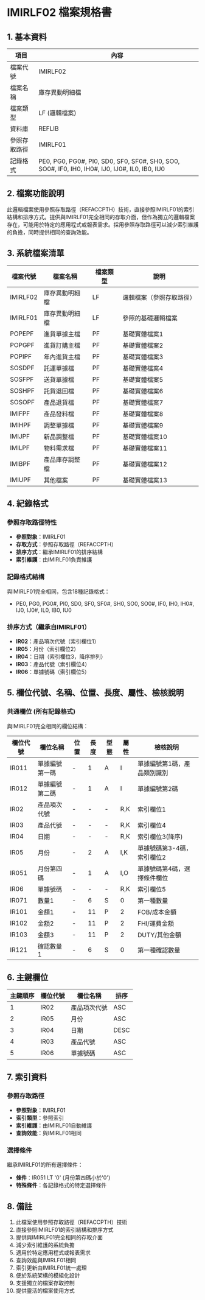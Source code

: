 # IMIRLF02 檔案規格書

## 1. 基本資料

| 項目 | 內容 |
|------|------|
| 檔案代號 | IMIRLF02 |
| 檔案名稱 | 庫存異動明細檔 |
| 檔案類型 | LF (邏輯檔案) |
| 資料庫 | REFLIB |
| 參照存取路徑 | IMIRLF01 |
| 記錄格式 | PE0, PG0, PG0#, PI0, SD0, SF0, SF0#, SH0, SO0, SO0#, IF0, IH0, IH0#, IJ0, IJ0#, IL0, IB0, IU0 |

## 2. 檔案功能說明

此邏輯檔案使用參照存取路徑（REFACCPTH）技術，直接參照IMIRLF01的索引結構和排序方式。提供與IMIRLF01完全相同的存取介面，但作為獨立的邏輯檔案存在，可能用於特定的應用程式或報表需求。採用參照存取路徑可以減少索引維護的負擔，同時提供相同的查詢效能。

## 3. 系統檔案清單

| 檔案代號 | 檔案名稱 | 檔案類型 | 說明 |
|----------|----------|----------|------|
| IMIRLF02 | 庫存異動明細檔 | LF | 邏輯檔案（參照存取路徑） |
| IMIRLF01 | 庫存異動明細檔 | LF | 參照的基礎邏輯檔案 |
| POPEPF | 進貨單據主檔 | PF | 基礎實體檔案1 |
| POPGPF | 進貨訂購主檔 | PF | 基礎實體檔案2 |
| POPIPF | 年內進貨主檔 | PF | 基礎實體檔案3 |
| SOSDPF | 託運單據檔 | PF | 基礎實體檔案4 |
| SOSFPF | 送貨單據檔 | PF | 基礎實體檔案5 |
| SOSHPF | 託貨退回檔 | PF | 基礎實體檔案6 |
| SOSOPF | 產品退貨檔 | PF | 基礎實體檔案7 |
| IMIFPF | 產品發料檔 | PF | 基礎實體檔案8 |
| IMIHPF | 調整單據檔 | PF | 基礎實體檔案9 |
| IMIJPF | 新品調整檔 | PF | 基礎實體檔案10 |
| IMILPF | 物料需求檔 | PF | 基礎實體檔案11 |
| IMIBPF | 產品庫存調整檔 | PF | 基礎實體檔案12 |
| IMIUPF | 其他檔案 | PF | 基礎實體檔案13 |

## 4. 紀錄格式

### 參照存取路徑特性
- **參照對象**：IMIRLF01
- **存取方式**：參照存取路徑（REFACCPTH）
- **排序方式**：繼承IMIRLF01的排序結構
- **索引維護**：由IMIRLF01負責維護

### 記錄格式結構
與IMIRLF01完全相同，包含18種記錄格式：
- PE0, PG0, PG0#, PI0, SD0, SF0, SF0#, SH0, SO0, SO0#, IF0, IH0, IH0#, IJ0, IJ0#, IL0, IB0, IU0

### 排序方式（繼承自IMIRLF01）
- **IR02**：產品項次代號（索引欄位1）
- **IR05**：月份（索引欄位2）
- **IR04**：日期（索引欄位3，降序排列）
- **IR03**：產品代號（索引欄位4）
- **IR06**：單據號碼（索引欄位5）

## 5. 欄位代號、名稱、位置、長度、屬性、檢核說明

### 共通欄位 (所有記錄格式)
與IMIRLF01完全相同的欄位結構：

| 欄位代號 | 欄位名稱 | 位置 | 長度 | 型態 | 屬性 | 檢核說明 |
|----------|----------|------|------|------|----------|----------|
| IR011 | 單據編號第一碼 | - | 1 | A | I | 單據編號第1碼，產品類別識別 |
| IR012 | 單據編號第二碼 | - | 1 | A | I | 單據編號第2碼 |
| IR02 | 產品項次代號 | - | - | - | R,K | 索引欄位1 |
| IR03 | 產品代號 | - | - | - | R,K | 索引欄位4 |
| IR04 | 日期 | - | - | - | R,K | 索引欄位3(降序) |
| IR05 | 月份 | - | 2 | A | I,K | 單據號碼第3-4碼，索引欄位2 |
| IR051 | 月份第四碼 | - | 1 | A | I,O | 單據號碼第4碼，選擇條件欄位 |
| IR06 | 單據號碼 | - | - | - | R,K | 索引欄位5 |
| IR071 | 數量1 | - | 6 | S | 0 | 第一種數量 |
| IR101 | 金額1 | - | 11 | P | 2 | FOB/成本金額 |
| IR102 | 金額2 | - | 11 | P | 2 | FHI/運費金額 |
| IR103 | 金額3 | - | 11 | P | 2 | DUTY/其他金額 |
| IR121 | 確認數量1 | - | 6 | S | 0 | 第一種確認數量 |

## 6. 主鍵欄位

| 主鍵順序 | 欄位代號 | 欄位名稱 | 排序 |
|----------|----------|----------|------|
| 1 | IR02 | 產品項次代號 | ASC |
| 2 | IR05 | 月份 | ASC |
| 3 | IR04 | 日期 | DESC |
| 4 | IR03 | 產品代號 | ASC |
| 5 | IR06 | 單據號碼 | ASC |

## 7. 索引資料

### 參照存取路徑
- **參照對象**：IMIRLF01
- **索引類型**：參照索引
- **索引維護**：由IMIRLF01自動維護
- **查詢效能**：與IMIRLF01相同

### 選擇條件
繼承IMIRLF01的所有選擇條件：
- **條件**：IR051 LT '0' (月份第四碼小於'0')
- **特殊條件**：各記錄格式的特定選擇條件

## 8. 備註

1. 此檔案使用參照存取路徑（REFACCPTH）技術
2. 直接參照IMIRLF01的索引結構和排序方式
3. 提供與IMIRLF01完全相同的存取介面
4. 減少索引維護的系統負擔
5. 適用於特定應用程式或報表需求
6. 查詢效能與IMIRLF01相同
7. 索引更新由IMIRLF01統一處理
8. 便於系統架構的模組化設計
9. 支援獨立的檔案存取控制
10. 提供靈活的檔案使用方式 